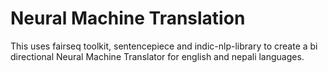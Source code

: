 # Neural Machine Translation

This uses fairseq toolkit, sentencepiece and indic-nlp-library to create a bi directional Neural Machine Translator for english and nepali languages.

